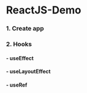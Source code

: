 # ReactJS-Demo
### 1. Create app
### 2. Hooks
#### - useEffect
#### - useLayoutEffect
#### - useRef
